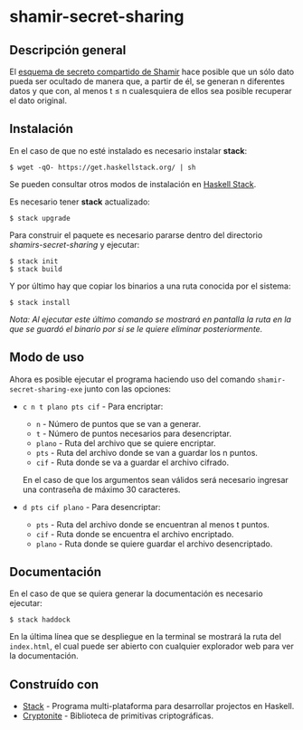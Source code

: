 # **shamir-secret-sharing**

## Descripción general

El [esquema de secreto compartido de Shamir](https://es.wikipedia.org/wiki/Esquema_de_Shamir) hace posible que un sólo dato pueda ser ocultado de manera que, a partir de él, se generan n diferentes datos y que con, al menos t ≤ n cualesquiera de ellos sea posible recuperar el dato original.

## Instalación

En el caso de que no esté instalado es necesario instalar **stack**:

`$ wget -qO- https://get.haskellstack.org/ | sh`

Se pueden consultar otros modos de instalación en [Haskell Stack](https://docs.haskellstack.org/en/stable/install_and_upgrade/).

Es necesario tener **stack** actualizado:

`$ stack upgrade`


Para construir el paquete es necesario pararse dentro del directorio *shamirs-secret-sharing* y ejecutar:
```
$ stack init
$ stack build
```
Y por último hay que copiar los binarios a una ruta conocida por el sistema:

`$ stack install`

*Nota: Al ejecutar este último comando se mostrará en pantalla la ruta en la que se guardó el binario por si se le quiere eliminar posteriormente.*

## Modo de uso 

Ahora es posible ejecutar el programa haciendo uso del comando `shamir-secret-sharing-exe` junto con las opciones:

* `c n t plano pts cif` - Para encriptar:
  * `n` - Número de puntos que se van a generar.
  * `t` - Número de puntos necesarios para desencriptar.
  * `plano` - Ruta del archivo que se quiere encriptar.
  * `pts` - Ruta del archivo donde se van a guardar los n puntos.
  * `cif` - Ruta donde se va a guardar el archivo cifrado.
  
  En el caso de que los argumentos sean válidos será necesario ingresar una contraseña de máximo 30 caracteres. 
  
* `d pts cif plano` - Para desencriptar:
  * `pts` - Ruta del archivo donde se encuentran al menos t puntos.
  * `cif` - Ruta donde se encuentra el archivo encriptado.
  * `plano` - Ruta donde se quiere guardar el archivo desencriptado.

## Documentación

En el caso de que se quiera generar la documentación es necesario ejecutar:

`$ stack haddock`

En la última línea que se despliegue en la terminal se mostrará la ruta del `index.html`, el cual puede ser abierto con cualquier explorador web para ver la documentación. 


## Construído con
* [Stack](https://docs.haskellstack.org) - Programa multi-plataforma para desarrollar projectos en Haskell. 
* [Cryptonite](https://github.com/haskell-crypto/cryptonite) - Biblioteca de primitivas criptográficas.

